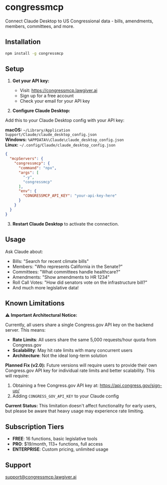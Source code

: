 # congressmcp

Connect Claude Desktop to US Congressional data - bills, amendments, members, committees, and more.

## Installation

```bash
npm install -g congressmcp
```

## Setup

1. **Get your API key:**
   - Visit: https://congressmcp.lawgiver.ai
   - Sign up for a free account  
   - Check your email for your API key

2. **Configure Claude Desktop:**

Add this to your Claude Desktop config with your API key:

**macOS:** `~/Library/Application Support/Claude/claude_desktop_config.json`  
**Windows:** `%APPDATA%\Claude\claude_desktop_config.json`  
**Linux:** `~/.config/Claude/claude_desktop_config.json`

```json
{
  "mcpServers": {
    "congressmcp": {
      "command": "npx",
      "args": [
        "-y", 
        "congressmcp"
      ],
      "env": {
        "CONGRESSMCP_API_KEY": "your-api-key-here"
      }
    }
  }
}
```

3. **Restart Claude Desktop** to activate the connection.

## Usage

Ask Claude about:
- Bills: "Search for recent climate bills"
- Members: "Who represents California in the Senate?"  
- Committees: "What committees handle healthcare?"
- Amendments: "Show amendments to HR 1234"
- Roll Call Votes: "How did senators vote on the infrastructure bill?"
- And much more legislative data!

## Known Limitations

⚠️ **Important Architectural Notice:**

Currently, all users share a single Congress.gov API key on the backend server. This means:

- **Rate Limits**: All users share the same 5,000 requests/hour quota from Congress.gov
- **Scalability**: May hit rate limits with many concurrent users
- **Architecture**: Not the ideal long-term solution

**Planned Fix (v2.0):** Future versions will require users to provide their own Congress.gov API key for individual rate limits and better scalability. This will require:
1. Obtaining a free Congress.gov API key at: https://api.congress.gov/sign-up/
2. Adding `CONGRESS_GOV_API_KEY` to your Claude config

**Current Status:** This limitation doesn't affect functionality for early users, but please be aware that heavy usage may experience rate limiting.

## Subscription Tiers

- **FREE**: 16 functions, basic legislative tools
- **PRO**: $19/month, 113+ functions, full access
- **ENTERPRISE**: Custom pricing, unlimited usage

## Support

support@congressmcp.lawgiver.ai